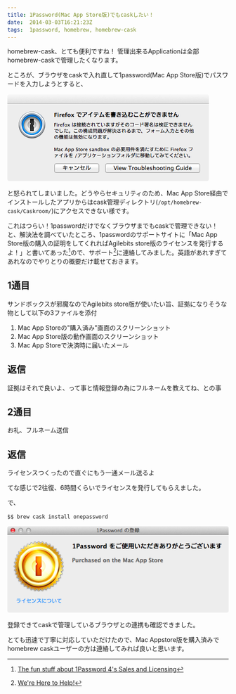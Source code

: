 ```yaml
---
title: 1Password(Mac App Store版)でもcaskしたい！
date:  2014-03-03T16:21:23Z
tags:  1password, homebrew, homebrew-cask
---
```


homebrew-cask、とても便利ですね！
管理出来るApplicationは全部homebrew-caskで管理したくなります。

ところが、ブラウザをcaskで入れ直して1password(Mac App Store版)でパスワードを入力しようとすると、

![サンドボックスエラー](error.png)

と怒られてしまいました。どうやらセキュリティのため、Mac App Store経由でインストールしたアプリからはcask管理ディレクトリ(`/opt/homebrew-cask/Caskroom/`)にアクセスできない様です。

<!-- more -->

これはつらい！1passwordだけでなくブラウザまでもcaskで管理できない！と、解決法を調べていたところ、1passwordのサポートサイトに「Mac App Store版の購入の証明をしてくれればAgilebits store版のライセンスを発行するよ！」と書いてあった[^agilebits_license]ので、サポート[^support]に連絡してみました。英語があれすぎてあれなのでやりとりの概要だけ載せておきます。

1通目
-------
サンドボックスが邪魔なのでAgilebits store版が使いたい旨、証拠になりそうな物として以下の3ファイルを添付

1. Mac App Storeの"購入済み"画面のスクリーンショット
2. Mac App Store版の動作画面のスクリーンショット
3. Mac App Storeで決済時に届いたメール

返信
-------
証拠はそれで良いよ、って事と情報登録の為にフルネームを教えてね、との事

2通目
------
お礼、フルネーム送信

返信
--------
ライセンスつくったので直ぐにもう一通メール送るよ

てな感じで2往復、6時間くらいでライセンスを発行してもらえました。

で、

```{.sh}
$$ brew cask install onepassword
```

![登録完了](register.png)

登録できてcaskで管理しているブラウザとの連携も確認できました。

とても迅速で丁寧に対応していただけたので、Mac Appstore版を購入済みでhomebrew caskユーザーの方は連絡してみれば良いと思います。

[^support]: [We're Here to Help!](http://learn.agilebits.com/1Password4/Mac/en/contact-us.html#e-mail)

[^agilebits_license]: [The fun stuff about 1Password 4's Sales and Licensing](http://learn.agilebits.com/1Password4/1p4-sales-faqs.html#can-i-switch-the-license-i-bought-from-agilebits-store-to-mac-app-store-or-the-other-way-around)
